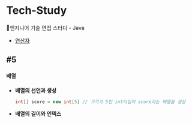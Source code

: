 # Tech-Study
📂엔지니어 기술 면접 스터디 - Java
- [연산자](#5)

 ## #5
#### 배열

- **배열의 선언과 생성**
  ```Java
  int[] score = new int[5] // 크기가 5인 int타입의 score라는 배열을 생성
  ```
  
- **배열의 길이와 인덱스**



